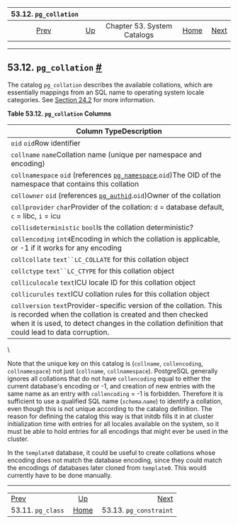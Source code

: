 <!--?xml version="1.0" encoding="UTF-8" standalone="no"?-->

|               53.12. `pg_collation`              |                                                   |                             |                                                       |                                                            |
| :----------------------------------------------: | :------------------------------------------------ | :-------------------------: | ----------------------------------------------------: | ---------------------------------------------------------: |
| [Prev](catalog-pg-class.html "53.11. pg_class")  | [Up](catalogs.html "Chapter 53. System Catalogs") | Chapter 53. System Catalogs | [Home](index.html "PostgreSQL 17devel Documentation") |  [Next](catalog-pg-constraint.html "53.13. pg_constraint") |

***

## 53.12. `pg_collation` [#](#CATALOG-PG-COLLATION)

The catalog `pg_collation` describes the available collations, which are essentially mappings from an SQL name to operating system locale categories. See [Section 24.2](collation.html "24.2. Collation Support") for more information.

**Table 53.12. `pg_collation` Columns**

| Column TypeDescription                                                                                                                                                                                                             |
| ---------------------------------------------------------------------------------------------------------------------------------------------------------------------------------------------------------------------------------- |
| `oid` `oid`Row identifier                                                                                                                                                                                                          |
| `collname` `name`Collation name (unique per namespace and encoding)                                                                                                                                                                |
| `collnamespace` `oid` (references [`pg_namespace`](catalog-pg-namespace.html "53.32. pg_namespace").`oid`)The OID of the namespace that contains this collation                                                                    |
| `collowner` `oid` (references [`pg_authid`](catalog-pg-authid.html "53.8. pg_authid").`oid`)Owner of the collation                                                                                                                 |
| `collprovider` `char`Provider of the collation: `d` = database default, `c` = libc, `i` = icu                                                                                                                                      |
| `collisdeterministic` `bool`Is the collation deterministic?                                                                                                                                                                        |
| `collencoding` `int4`Encoding in which the collation is applicable, or -1 if it works for any encoding                                                                                                                             |
| `collcollate` `text``LC_COLLATE` for this collation object                                                                                                                                                                         |
| `collctype` `text``LC_CTYPE` for this collation object                                                                                                                                                                             |
| `colliculocale` `text`ICU locale ID for this collation object                                                                                                                                                                      |
| `collicurules` `text`ICU collation rules for this collation object                                                                                                                                                                 |
| `collversion` `text`Provider-specific version of the collation. This is recorded when the collation is created and then checked when it is used, to detect changes in the collation definition that could lead to data corruption. |

\

Note that the unique key on this catalog is (`collname`, `collencoding`, `collnamespace`) not just (`collname`, `collnamespace`). PostgreSQL generally ignores all collations that do not have `collencoding` equal to either the current database's encoding or -1, and creation of new entries with the same name as an entry with `collencoding` = -1 is forbidden. Therefore it is sufficient to use a qualified SQL name (*`schema`*.*`name`*) to identify a collation, even though this is not unique according to the catalog definition. The reason for defining the catalog this way is that initdb fills it in at cluster initialization time with entries for all locales available on the system, so it must be able to hold entries for all encodings that might ever be used in the cluster.

In the `template0` database, it could be useful to create collations whose encoding does not match the database encoding, since they could match the encodings of databases later cloned from `template0`. This would currently have to be done manually.

***

|                                                  |                                                       |                                                            |
| :----------------------------------------------- | :---------------------------------------------------: | ---------------------------------------------------------: |
| [Prev](catalog-pg-class.html "53.11. pg_class")  |   [Up](catalogs.html "Chapter 53. System Catalogs")   |  [Next](catalog-pg-constraint.html "53.13. pg_constraint") |
| 53.11. `pg_class`                                | [Home](index.html "PostgreSQL 17devel Documentation") |                                     53.13. `pg_constraint` |
